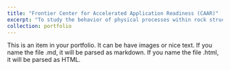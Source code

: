 ```yaml
---
title: "Frontier Center for Accelerated Application Readiness (CAAR)"
excerpt: "To study the behavior of physical processes within rock structures, specifically to model multiphase flow processes, James McClure and his team have to first understand heterogeneous wettability. Wettability refers to the surface energy between fluids and solids and can vary due to the roughness and mineral composition of the material. McClure’s team can use LBPM to read the volumetric maps of mineral composition and assign local wetting properties accordingly. With Frontier, they hope to train neural networks to predict the future geometric configuration of fluids.<br/><img src='/images/500x300.png'>"
collection: portfolio
---
```


This is an item in your portfolio. It can be have images or nice text. If you name the file .md, it will be parsed as markdown. If you name the file .html, it will be parsed as HTML. 

